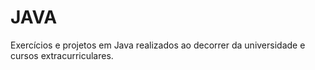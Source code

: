 # JAVA

Exercícios e projetos em Java realizados ao decorrer da universidade e cursos extracurriculares.
